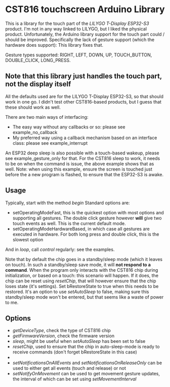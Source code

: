 # CST816 touchscreen Arduino Library 
This is a library for the touch part of the *LILYGO T-Display ESP32-S3* product.
I'm not in any way linked to LILYGO, but I liked the physical product. Unfortunately, the Arduino library support for the touch part could / should be improved. 
Specifically the lack of gesture support (which the hardware does support): This library fixes that.

Gesture types supported: RIGHT, LEFT, DOWN, UP, TOUCH_BUTTON, DOUBLE_CLICK, LONG_PRESS.

## Note that this library just handles the touch part, not the display itself

All the defaults used are for the LILYGO T-Display ESP32-S3, so that should work in one go.
I didn't test other CST816-based products, but I guess that these should work as well.

There are two main ways of interfacing:
 * The easy way without any callbacks or so: please see example_no_callback
 * My preferred way using a callback mechanism based on an interface class: please see example_interrupt

An ESP32 deep sleep is also possible with a touch-based wakeup, please see example_gesture_only for that.
For the CST816 sleep to work, it needs to be on when the command is issue, the above example shows that as well.
Note: when using this example, ensure the screen is touched just before the a new program is flashed, to ensure that the ESP32-S3 is awake. 


## Usage
Typically, start with the method *begin*
Standard options are:
 - setOperatingModeFast, this is the quickest option with most options and supporting all gestures. The double click gesture however **will** give two touch events as well. This is the current default mode.
 - setOperatingModeHardwareBased, in which case all gestures are executed in hardware. For both long press and double click, this is the slowest option

And in *loop*, call *control* regularly: see the examples.

Note that by default the chip goes in a standby/sleep mode (which it leaves on touch).
In such a standby/sleep save mode, it will **not respond to a command**.
When the program only interacts with the CST816 chip during initialization, or based on a touch: this scenario will happen.
If it does, the chip can be reset using *resetChip*, that will however ensure that the chip loses state (it's settings). Set bRestoreState to true when this needs to be restored.
It's an option to use *setAutoSleep* to false, making sure this standby/sleep mode won't be entered, but that seems like a waste of power to me.

## Options
- *getDeviceType*, check the type of CST816 chip
- *getFirmwareVersion*, check the firmware version
- *sleep*, might be useful when *setAutoSleep* has been set to false
- *resetChip*, used to ensure that the chip in auto-sleep-mode is ready to receive commands (don't forget bRestoreState in this case)
-
- *setNotificationsOnAllEvents* and *setNotificationsOnReleaseOnly* can be used to either get all events (touch and release) or not
- *setNotifyOnMovement* can be used to get movement gesture updates, the interval of which can be set using *setMovementInterval*

